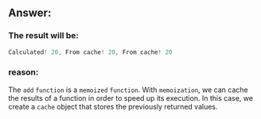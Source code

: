 ## Answer:

### The result will be:

```javascript
Calculated! 20, From cache! 20, From cache! 20
```

### reason:

The `add` `function` is a `memoized` `function`. With `memoization`, we can cache the results of a function in order to speed up its execution. In this case, we create a `cache` object that stores the previously returned values.